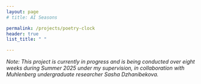```yaml
---
layout: page
# title: AI Seasons

permalink: /projects/poetry-clock
header: true
list_title: " "

---
```


*Note: This project is currently in progress and is being conducted over eight weeks during Summer 2025 under my supervision, in collaboration with Muhlenberg undergraduate researcher Sasha Dzhanibekova.*

